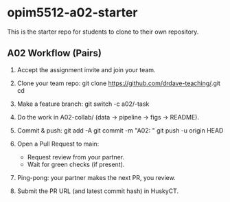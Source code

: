 # opim5512-a02-starter
This is the starter repo for students to clone to their own repository. 
## A02 Workflow (Pairs)

1) Accept the assignment invite and join your team.
2) Clone your team repo:
   git clone https://github.com/drdave-teaching/<team-repo>.git
   cd <team-repo>

3) Make a feature branch:
   git switch -c a02/<netid>-task

4) Do the work in A02-collab/ (data → pipeline → figs → README).

5) Commit & push:
   git add -A
   git commit -m "A02: <short change>"
   git push -u origin HEAD

6) Open a Pull Request to main:
   - Request review from your partner.
   - Wait for green checks (if present).

7) Ping-pong: your partner makes the next PR, you review.
8) Submit the PR URL (and latest commit hash) in HuskyCT.

